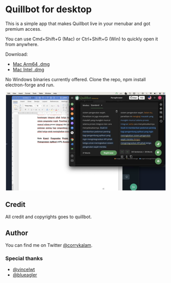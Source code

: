 # Quillbot for desktop

This is a simple app that makes Quillbot live in your menubar and got premium access.

You can use Cmd+Shift+G (Mac) or Ctrl+Shift+G (Win) to quickly open it from anywhere.

Download:

- [Mac Arm64 .dmg](https://github.com/corrykalam/quillbot-crack-mac/releases/download/v1.0.0/quillbot-crack-mac-arm64.dmg)
- [Mac Intel .dmg](https://github.com/corrykalam/quillbot-crack-mac/releases/download/v1.0.0/quillbot-crack-mac-x64.dmg)

No Windows binaries currently offered. Clone the repo, npm install electron-forge and run.

<p align="center">
  <img src="./images/screenshot.jpeg" width="500">
</p>

## Credit

All credit and copyrights goes to quillbot.

## Author

You can find me on Twitter [@corrykalam](https://twitter.com/corrykalam).

### Special thanks

- [@vincelwt](https://github.com/vincelwt)
- [@blueagler](https://github.com/blueagler)
